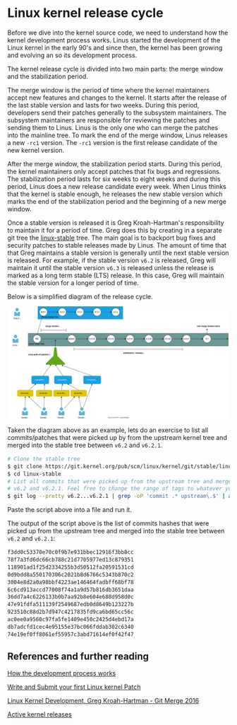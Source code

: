 # Linux kernel release cycle

Before we dive into the kernel source code, we need to understand how the kernel development process works.
Linus started the development of the Linux kernel in the early 90's and since then, the kernel has been growing and
evolving an so its development process.

The kernel release cycle is divided into two main parts: the merge window and the stabilization period.

The merge window is the period of time where the kernel maintainers accept new features and changes to the kernel. It
starts after the release of the last stable version and lasts for two weeks. During this period, developers send
their patches generally to the subsystem maintainers. The subsystem maintainers are responsible for reviewing the
patches and sending them to Linus. Linus is the only one who can merge the patches into the mainline tree. To mark the
end of the merge window, Linus releases a new `-rc1` version. The `-rc1` version is the first release candidate of the
new kernel version.

After the merge window, the stabilization period starts. During this period, the kernel maintainers only accept patches
that fix bugs and regressions. The stabilization period lasts for six weeks to eight weeks and during this period, Linus
does a new release candidate every week. When Linus thinks that the kernel is stable enough, he releases the new stable
version which marks the end of the stabilization period and the beginning of a new merge window.

Once a stable version is released it is Greg Kroah-Hartman's responsibility to maintain it for a period of time. Greg
does this by creating in a separate git tree the
[linux-stable](https://git.kernel.org/pub/scm/linux/kernel/git/stable/linux.git) tree.
The main goal is to backport bug fixes and security patches to stable releases made by Linus. The amount of time that
that Greg maintains a stable version is generally until the next stable version is released. For example, if the stable
version `v6.2` is released, Greg will maintain it until the stable version `v6.3` is released unless the release is
marked as a long term stable (LTS) release. In this case, Greg will maintain the stable version for a longer period of
time.

Below is a simplified diagram of the release cycle.

![Simple diagram of the release cycle](./assets/diagrams/linux-release-cycle.drawio.svg)

Taken the diagram above as an example, lets do an exercise to list all commits/patches that were picked up by from the
upstream kernel tree and merged into the stable tree between `v6.2` and `v6.2.1`.

```bash
# Clone the stable tree
$ git clone https://git.kernel.org/pub/scm/linux/kernel/git/stable/linux.git --depth 1 linux-stable
$ cd linux-stable
# List all commits that were picked up from the upstream tree and merged into the stable tree between
# v6.2 and v6.2.1. Feel free to change the range of tags to whatever you want.
$ git log --pretty v6.2...v6.2.1 | grep -oP 'commit .* upstream\.$' | awk '{print $2}'
```

Paste the script above into a file and run it.

The output of the script above is the list of commits hashes that were picked up from the upstream tree and merged into
the stable tree between `v6.2` and `v6.2.1`:

```bash
f3dd0c53370e70c0f9b7e931bbec12916f3bb8cc
78f7a3fd6dc66cb788c21d7705977ed13c879351
118901ad1f25d2334255b3d50512fa20591531cd
0d9bdd8a550170306c2021b8d6766c5343b870c2
3004e8d2a0a98bbf4223ae146464fadbff68bf78
6c6cd913accd77008f74a1a9d57b816db3651daa
36dd7a4c6226133b0b7aa92b8e604e688d958d0c
47e91fdfa511139f2549687edb0d8649b123227b
923510c88d2b7d947c4217835fd9ca6bd65cc56c
ac0ee0a9560c97fa5fe1409e450c2425d4ebd17a
db7adcfd1cec4e95155e37bc066fddab302c6340
74e19ef0ff8061ef55957c3abd71614ef0f42f47
```

## References and further reading

[How the development process works](https://www.kernel.org/doc/html/latest/process/2.Process.html)

[Write and Submit your first Linux kernel Patch](https://www.youtube.com/watch?v=LLBrBBImJt4&ab_channel=FOSDEM)

[Linux Kernel Development, Greg Kroah-Hartman - Git Merge 2016](https://www.youtube.com/watch?v=vyenmLqJQjs&ab_channel=GitHub)

[Active kernel releases](https://www.kernel.org/category/releases.html)
